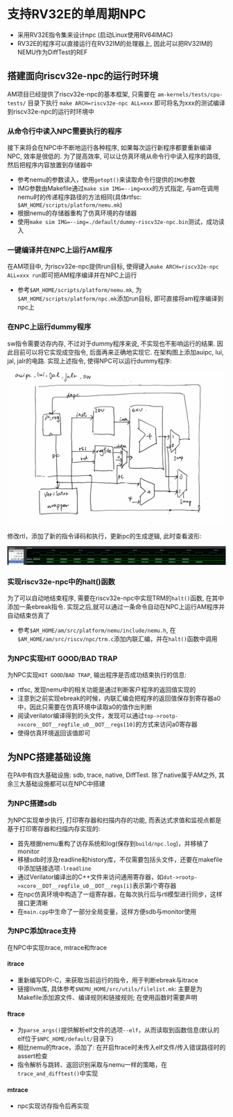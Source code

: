 # 支持RV32E的单周期NPC
- 采用RV32E指令集来设计npc (启动Linux使用RV64IMAC)
- RV32E的程序可以直接运行在RV32IM的处理器上, 因此可以把RV32IM的NEMU作为DiffTest的REF

## 搭建面向riscv32e-npc的运行时环境
AM项目已经提供了riscv32e-npc的基本框架, 只需要在 `am-kernels/tests/cpu-tests/` 目录下执行 `make ARCH=riscv32e-npc ALL=xxx` 即可将名为xxx的测试编译到riscv32e-npc的运行时环境中

### 从命令行中读入NPC需要执行的程序
接下来将会在NPC中不断地运行各种程序, 如果每次运行新程序都要重新编译NPC, 效率是很低的. 为了提高效率, 可以让仿真环境从命令行中读入程序的路径, 然后把程序内容放置到存储器中

- 参考nemu的参数读入，使用`getopt()`来读取命令行提供的`IMG`参数
- IMG参数由Makefile通过`make sim IMG=--img=xxx`的方式指定, 与am在调用nemu时的传递程序路径的方法相同(具体rtfsc: `$AM_HOME/scripts/platform/nemu.mk`)
- 根据nemu的存储器重构了仿真环境的存储器
- 使用`make sim IMG=--img=./default/dummy-riscv32e-npc.bin`测试，成功读入

### 一键编译并在NPC上运行AM程序
在AM项目中, 为riscv32e-npc提供run目标, 使得键入`make ARCH=riscv32e-npc ALL=xxx run`即可把AM程序编译并在NPC上运行

- 参考`$AM_HOME/scripts/platform/nemu.mk`, 为`$AM_HOME/scripts/platform/npc.mk`添加run目标, 即可直接将am程序编译到npc上

### 在NPC上运行dummy程序
sw指令需要访存内存, 不过对于dummy程序来说, 不实现也不影响运行的结果. 因此目前可以将它实现成空指令, 后面再来正确地实现它. 在架构图上添加auipc, lui, jal, jalr的电路. 实现上述指令, 使得NPC可以运行dummy程序:

<img src="../../figs/CamScanner 08-16-2024 12.24.jpg" width="500" />

修改rtl，添加了新的指令译码和执行，更新pc的生成逻辑, 此时查看波形:

<img src="../../figs/Screenshot from 2024-08-16 12-28-26.png"/>

### 实现riscv32e-npc中的halt()函数
为了可以自动地结束程序, 需要在riscv32e-npc中实现TRM的`halt()`函数, 在其中添加一条ebreak指令. 实现之后,就可以通过一条命令自动在NPC上运行AM程序并自动结束仿真了

- 参考`$AM_HOME/am/src/platform/nemu/include/nemu.h`, 在`$AM_HOME/am/src/riscv/npc/trm.c`添加内联汇编，并在`halt()`函数中调用

### 为NPC实现HIT GOOD/BAD TRAP
为NPC实现`HIT GOOD`/`BAD TRAP`, 输出程序是否成功结束执行的信息:

- rtfsc, 发现nemu中的相关功能是通过判断客户程序的返回值实现的
- 注意到之前实现ebreak的时候，内联汇编会把程序的返回值保存到寄存器a0中，因此只需要在仿真环境中读取a0的值作出判断
- 阅读verilator编译得到的头文件，发现可以通过`top->rootp->xcore__DOT__regfile_u0__DOT__regs[10]`的方式来访问a0寄存器
- 使得仿真环境返回该值即可

## 为NPC搭建基础设施
在PA中有四大基础设施: sdb, trace, native, DiffTest. 除了native属于AM之外, 其余三大基础设施都可以在NPC中搭建

### 为NPC搭建sdb
为NPC实现单步执行, 打印寄存器和扫描内存的功能, 而表达式求值和监视点都是基于打印寄存器和扫描内存实现的:

- 首先根据nemu重构了访存系统和log(保存到`build/npc.log`)，并移植了monitor
- 移植sdb时涉及readline和history库，不仅需要包括头文件，还要在makefile中添加链接选项`-lreadline`
- 通过Verilator编译出的C++文件来访问通用寄存器，如`dut->rootp->xcore__DOT__regfile_u0__DOT__regs[i]`表示第i个寄存器
- 在npc仿真环境中构造了一组寄存器，在每次执行后与rtl模型进行同步，这样接口更清晰
- 在`main.cpp`中生命了一部分全局变量，这样方便sdb与monitor使用

### 为NPC添加trace支持
在NPC中实现itrace, mtrace和ftrace

#### itrace
- 重新编写DPI-C，来获取当前运行的指令，用于判断ebreak与itrace
- 链接llvm库, 具体参考`$NEMU_HOME/src/utils/filelist.mk`: 主要是为Makefile添加源文件、编译规则和链接规则; 在使用函数时需要声明

#### ftrace
- 为`parse_args()`提供解析elf文件的选项`--elf`，从而读取到函数信息(默认的elf位于`$NPC_HOME/default/`目录下)
- 相比nemu的ftrace，添加了: 在开启ftrace时未传入elf文件/传入错误路径时的assert检查
- 指令解析与跳转、返回识别采取与nemu一样的策略，在`trace_and_difftest()`中实现

#### mtrace
- npc实现访存指令后再实现